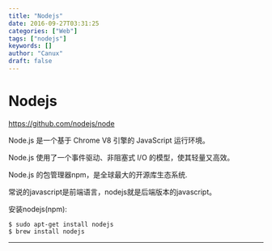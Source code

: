 ```yaml
---
title: "Nodejs"
date: 2016-09-27T03:31:25
categories: ["Web"]
tags: ["nodejs"]
keywords: []
author: "Canux"
draft: false
---
```


# Nodejs

<https://github.com/nodejs/node>

Node.js 是一个基于 Chrome V8 引擎的 JavaScript 运行环境。

Node.js 使用了一个事件驱动、非阻塞式 I/O 的模型，使其轻量又高效。

Node.js 的包管理器npm，是全球最大的开源库生态系统.

常说的javascript是前端语言，nodejs就是后端版本的javascript。

安装nodejs(npm):

    $ sudo apt-get install nodejs
    $ brew install nodejs

***
